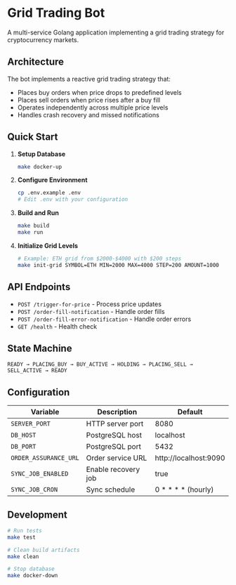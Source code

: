 # Grid Trading Bot

A multi-service Golang application implementing a grid trading strategy for cryptocurrency markets.

## Architecture

The bot implements a reactive grid trading strategy that:
- Places buy orders when price drops to predefined levels
- Places sell orders when price rises after a buy fill
- Operates independently across multiple price levels
- Handles crash recovery and missed notifications

## Quick Start

1. **Setup Database**
   ```bash
   make docker-up
   ```

2. **Configure Environment**
   ```bash
   cp .env.example .env
   # Edit .env with your configuration
   ```

3. **Build and Run**
   ```bash
   make build
   make run
   ```

4. **Initialize Grid Levels**
   ```bash
   # Example: ETH grid from $2000-$4000 with $200 steps
   make init-grid SYMBOL=ETH MIN=2000 MAX=4000 STEP=200 AMOUNT=1000
   ```

## API Endpoints

- `POST /trigger-for-price` - Process price updates
- `POST /order-fill-notification` - Handle order fills
- `POST /order-fill-error-notification` - Handle order errors
- `GET /health` - Health check

## State Machine

```
READY → PLACING_BUY → BUY_ACTIVE → HOLDING → PLACING_SELL → SELL_ACTIVE → READY
```

## Configuration

| Variable | Description | Default |
|----------|-------------|---------|
| `SERVER_PORT` | HTTP server port | 8080 |
| `DB_HOST` | PostgreSQL host | localhost |
| `DB_PORT` | PostgreSQL port | 5432 |
| `ORDER_ASSURANCE_URL` | Order service URL | http://localhost:9090 |
| `SYNC_JOB_ENABLED` | Enable recovery job | true |
| `SYNC_JOB_CRON` | Sync schedule | 0 * * * * (hourly) |

## Development

```bash
# Run tests
make test

# Clean build artifacts
make clean

# Stop database
make docker-down
```